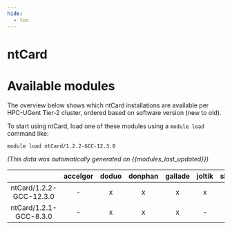 ```yaml
---
hide:
  - toc
---
```


ntCard
======

# Available modules


The overview below shows which ntCard installations are available per HPC-UGent Tier-2 cluster, ordered based on software version (new to old).

To start using ntCard, load one of these modules using a `module load` command like:

```shell
module load ntCard/1.2.2-GCC-12.3.0
```

*(This data was automatically generated on {{modules_last_updated}})*  

| |accelgor|doduo|donphan|gallade|joltik|shinx|
| :---: | :---: | :---: | :---: | :---: | :---: | :---: |
|ntCard/1.2.2-GCC-12.3.0|-|x|x|x|x|-|
|ntCard/1.2.1-GCC-8.3.0|-|x|x|x|-|-|
